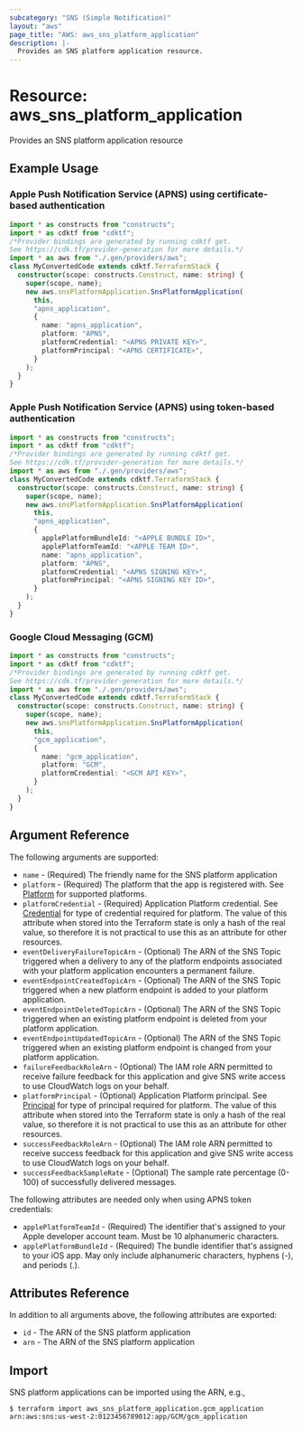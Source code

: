 ```yaml
---
subcategory: "SNS (Simple Notification)"
layout: "aws"
page_title: "AWS: aws_sns_platform_application"
description: |-
  Provides an SNS platform application resource.
---
```


# Resource: aws_sns_platform_application

Provides an SNS platform application resource

## Example Usage

### Apple Push Notification Service (APNS) using certificate-based authentication

```typescript
import * as constructs from "constructs";
import * as cdktf from "cdktf";
/*Provider bindings are generated by running cdktf get.
See https://cdk.tf/provider-generation for more details.*/
import * as aws from "./.gen/providers/aws";
class MyConvertedCode extends cdktf.TerraformStack {
  constructor(scope: constructs.Construct, name: string) {
    super(scope, name);
    new aws.snsPlatformApplication.SnsPlatformApplication(
      this,
      "apns_application",
      {
        name: "apns_application",
        platform: "APNS",
        platformCredential: "<APNS PRIVATE KEY>",
        platformPrincipal: "<APNS CERTIFICATE>",
      }
    );
  }
}

```

### Apple Push Notification Service (APNS) using token-based authentication

```typescript
import * as constructs from "constructs";
import * as cdktf from "cdktf";
/*Provider bindings are generated by running cdktf get.
See https://cdk.tf/provider-generation for more details.*/
import * as aws from "./.gen/providers/aws";
class MyConvertedCode extends cdktf.TerraformStack {
  constructor(scope: constructs.Construct, name: string) {
    super(scope, name);
    new aws.snsPlatformApplication.SnsPlatformApplication(
      this,
      "apns_application",
      {
        applePlatformBundleId: "<APPLE BUNDLE ID>",
        applePlatformTeamId: "<APPLE TEAM ID>",
        name: "apns_application",
        platform: "APNS",
        platformCredential: "<APNS SIGNING KEY>",
        platformPrincipal: "<APNS SIGNING KEY ID>",
      }
    );
  }
}

```

### Google Cloud Messaging (GCM)

```typescript
import * as constructs from "constructs";
import * as cdktf from "cdktf";
/*Provider bindings are generated by running cdktf get.
See https://cdk.tf/provider-generation for more details.*/
import * as aws from "./.gen/providers/aws";
class MyConvertedCode extends cdktf.TerraformStack {
  constructor(scope: constructs.Construct, name: string) {
    super(scope, name);
    new aws.snsPlatformApplication.SnsPlatformApplication(
      this,
      "gcm_application",
      {
        name: "gcm_application",
        platform: "GCM",
        platformCredential: "<GCM API KEY>",
      }
    );
  }
}

```

## Argument Reference

The following arguments are supported:

* `name` - (Required) The friendly name for the SNS platform application
* `platform` - (Required) The platform that the app is registered with. See [Platform][1] for supported platforms.
* `platformCredential` - (Required) Application Platform credential. See [Credential][1] for type of credential required for platform. The value of this attribute when stored into the Terraform state is only a hash of the real value, so therefore it is not practical to use this as an attribute for other resources.
* `eventDeliveryFailureTopicArn` - (Optional) The ARN of the SNS Topic triggered when a delivery to any of the platform endpoints associated with your platform application encounters a permanent failure.
* `eventEndpointCreatedTopicArn` - (Optional) The ARN of the SNS Topic triggered when a new platform endpoint is added to your platform application.
* `eventEndpointDeletedTopicArn` - (Optional) The ARN of the SNS Topic triggered when an existing platform endpoint is deleted from your platform application.
* `eventEndpointUpdatedTopicArn` - (Optional) The ARN of the SNS Topic triggered when an existing platform endpoint is changed from your platform application.
* `failureFeedbackRoleArn` - (Optional) The IAM role ARN permitted to receive failure feedback for this application and give SNS write access to use CloudWatch logs on your behalf.
* `platformPrincipal` - (Optional) Application Platform principal. See [Principal][2] for type of principal required for platform. The value of this attribute when stored into the Terraform state is only a hash of the real value, so therefore it is not practical to use this as an attribute for other resources.
* `successFeedbackRoleArn` - (Optional) The IAM role ARN permitted to receive success feedback for this application and give SNS write access to use CloudWatch logs on your behalf.
* `successFeedbackSampleRate` - (Optional) The sample rate percentage (0-100) of successfully delivered messages.

The following attributes are needed only when using APNS token credentials:

* `applePlatformTeamId` - (Required) The identifier that's assigned to your Apple developer account team. Must be 10 alphanumeric characters.
* `applePlatformBundleId` - (Required) The bundle identifier that's assigned to your iOS app. May only include alphanumeric characters, hyphens (-), and periods (.).

## Attributes Reference

In addition to all arguments above, the following attributes are exported:

* `id` - The ARN of the SNS platform application
* `arn` - The ARN of the SNS platform application

[1]: http://docs.aws.amazon.com/sns/latest/dg/mobile-push-send-register.html
[2]: http://docs.aws.amazon.com/sns/latest/api/API_CreatePlatformApplication.html

## Import

SNS platform applications can be imported using the ARN, e.g.,

```
$ terraform import aws_sns_platform_application.gcm_application arn:aws:sns:us-west-2:0123456789012:app/GCM/gcm_application
```

<!-- cache-key: cdktf-0.17.0-pre.15 input-cc1e76660781d5950d8719061e9d7a12a1be1db41ce6c268aa5dc2910bcd1a67 -->